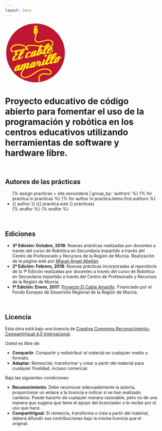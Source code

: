 ```yaml
---
layout: base
---
```


<img class="align-center" src="images/logo.png">


<h1 class="align-center"> Proyecto educativo de código abierto para fomentar el uso de la <strong>programación y robótica</strong> en los centros educativos utilizando herramientas de <strong>software y hardware libre</strong>.</h1>

<br>

## Autores de las prácticas

<ul>
    {% assign practicas = site.secundaria | group_by: 'authors' %}
    {% for practica in practicas %}
        {% for author in practica.items.first.authors %}
            <li>{{ author }} ({{ practica.size }} prácticas)</li>
        {% endfor %}
    {% endfor %}
</ul>

<br>

## Ediciones

* **3ª Edición: Octubre, 2018**: Nuevas prácticas realizadas por docentes a través del curso de Robótica en Secundaria impartido a través del Centro de Profesorado y Recursos de la Región de Murcia. Realización de la página web por [Miguel Ángel Abellán](https://www.github.com/migueabellan).
* **2ª Edición: Febrero, 2018**: Nuevas prácticas incorporadas al repositorio de la 1ª Edición realizadas por docentes a través del curso de Robótica en Secundaria impartido a través del Centro de Profesorado y Recursos de la Región de Murcia.
* **1ª Edición: Enero, 2017**: [Proyecto El Cable Amarillo](https://github.com/ElCableAmarillo). Financiado por el Fondo Europeo de Desarrollo Regional de la Región de Murcia.

<br>

## Licencia

Esta obra está bajo una licencia de [Creative Commons Reconocimiento-CompartirIgual 4.0 Internacional](https://creativecommons.org/licenses/by-sa/4.0/deed.es_ES). 

Usted es libre de:

* **Compartir**: Compartir y redistribuir el material en cualquier medio o formato.
* **Adaptar**: Remezclar, transformar y crear a partir del material para cualquier finalidad, incluso comercial.

Bajo las siguientes condiciones:

* **Reconocimiento**: Debe reconocer adecuadamente la autoría, proporcionar un enlace a la licencia e indicar si se han realizado cambios. Puede hacerlo de cualquier manera razonable, pero no de una manera que sugiera que tiene el apoyo del licenciador o lo recibe por el uso que hace.
* **CompartirIgual**: Si remezcla, transforma o crea a partir del material, deberá difundir sus contribuciones bajo la misma licencia que el original.